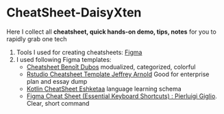 # CheatSheet-DaisyXten
  Here I collect all **cheatsheet, quick hands-on demo, tips, notes** for you to rapidly grab one tech
  1. Tools I used for creating cheatsheets: [Figma](https://www.figma.com/)
  2. I used following Figma templates:
     - [Cheatsheet Benoît Dubos](https://www.figma.com/community/file/1305622352023786179/cheatsheet) modualized, categorized, colorful
     - [Rstudio Cheatsheet Template Jeffrey Arnold](https://www.figma.com/community/file/1136479083395681866/rstudio-cheatsheet-template) Good for enterprise plan and essay dump
     - [Kotlin CheatSheet Eshketaa](https://www.figma.com/design/6QOTfpcz7SyfoHI9EWM0yZ/Kotlin-CheatSheet-(Community)?node-id=1-2&t=DyNQ65dv7WHWSPIN-0) language learning schema
     - [Figma Cheat Sheet (Essential Keyboard Shortcuts) : 
Pierluigi Giglio](https://www.figma.com/community/file/1340996401619015960/figma-cheat-sheet-essential-keyboard-shortcuts). Clear, short command
